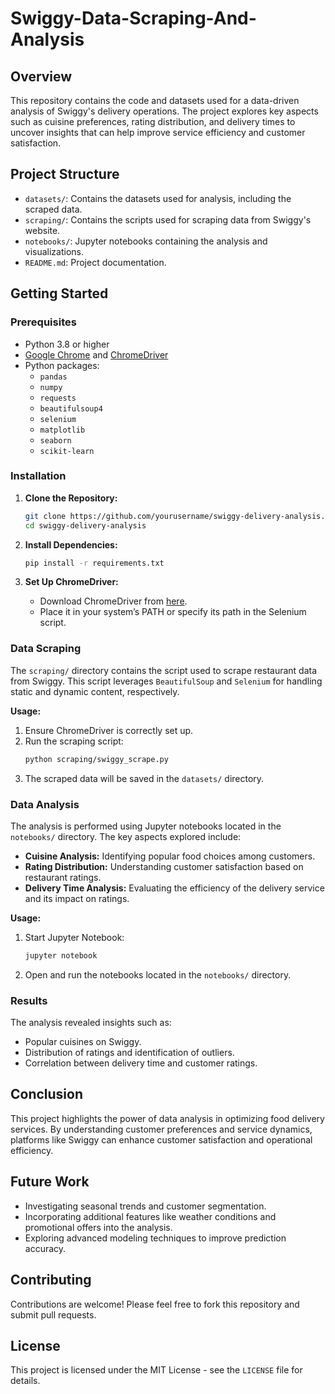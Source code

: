 # Swiggy-Data-Scraping-And-Analysis

## Overview
This repository contains the code and datasets used for a data-driven analysis of Swiggy's delivery operations. The project explores key aspects such as cuisine preferences, rating distribution, and delivery times to uncover insights that can help improve service efficiency and customer satisfaction.

## Project Structure
- `datasets/`: Contains the datasets used for analysis, including the scraped data.
- `scraping/`: Contains the scripts used for scraping data from Swiggy's website.
- `notebooks/`: Jupyter notebooks containing the analysis and visualizations.
- `README.md`: Project documentation.

## Getting Started

### Prerequisites
- Python 3.8 or higher
- [Google Chrome](https://www.google.com/chrome/) and [ChromeDriver](https://sites.google.com/chromium.org/driver/)
- Python packages:
  - `pandas`
  - `numpy`
  - `requests`
  - `beautifulsoup4`
  - `selenium`
  - `matplotlib`
  - `seaborn`
  - `scikit-learn`

### Installation
1. **Clone the Repository:**
   ```bash
   git clone https://github.com/yourusername/swiggy-delivery-analysis.git
   cd swiggy-delivery-analysis
   ```

2. **Install Dependencies:**
   ```bash
   pip install -r requirements.txt
   ```

3. **Set Up ChromeDriver:**
   - Download ChromeDriver from [here](https://sites.google.com/chromium.org/driver/).
   - Place it in your system’s PATH or specify its path in the Selenium script.

### Data Scraping
The `scraping/` directory contains the script used to scrape restaurant data from Swiggy. This script leverages `BeautifulSoup` and `Selenium` for handling static and dynamic content, respectively.

**Usage:**
1. Ensure ChromeDriver is correctly set up.
2. Run the scraping script:
   ```bash
   python scraping/swiggy_scrape.py
   ```
3. The scraped data will be saved in the `datasets/` directory.

### Data Analysis
The analysis is performed using Jupyter notebooks located in the `notebooks/` directory. The key aspects explored include:
- **Cuisine Analysis:** Identifying popular food choices among customers.
- **Rating Distribution:** Understanding customer satisfaction based on restaurant ratings.
- **Delivery Time Analysis:** Evaluating the efficiency of the delivery service and its impact on ratings.

**Usage:**
1. Start Jupyter Notebook:
   ```bash
   jupyter notebook
   ```
2. Open and run the notebooks located in the `notebooks/` directory.

### Results
The analysis revealed insights such as:
- Popular cuisines on Swiggy.
- Distribution of ratings and identification of outliers.
- Correlation between delivery time and customer ratings.

## Conclusion
This project highlights the power of data analysis in optimizing food delivery services. By understanding customer preferences and service dynamics, platforms like Swiggy can enhance customer satisfaction and operational efficiency.

## Future Work
- Investigating seasonal trends and customer segmentation.
- Incorporating additional features like weather conditions and promotional offers into the analysis.
- Exploring advanced modeling techniques to improve prediction accuracy.

## Contributing
Contributions are welcome! Please feel free to fork this repository and submit pull requests.

## License
This project is licensed under the MIT License - see the `LICENSE` file for details.
